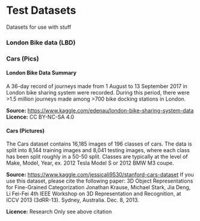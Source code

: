 # Test Datasets
Datasets for use with stuff 

### London Bike data (LBD)

### Cars (Pics)


#### London Bike Data Summary
A 36-day record of journeys made from 1 August to 13 September 2017 in London bike sharing system were recorded. During this period, there were >1.5 million journeys made among >700 bike docking stations in London.

__Source:__ https://www.kaggle.com/edenau/london-bike-sharing-system-data
__Licence:__ CC BY-NC-SA 4.0

#### Cars (Pictures)
The Cars dataset contains 16,185 images of 196 classes of cars. The data is split into 8,144 training images and 8,041 testing images, where each class has been split roughly in a 50-50 split. Classes are typically at the level of Make, Model, Year, ex. 2012 Tesla Model S or 2012 BMW M3 coupe.

__Source:__ https://www.kaggle.com/jessicali9530/stanford-cars-dataset
If you use this dataset, please cite the following paper:
3D Object Representations for Fine-Grained Categorization
Jonathan Krause, Michael Stark, Jia Deng, Li Fei-Fei
4th IEEE Workshop on 3D Representation and Recognition, at ICCV 2013 (3dRR-13). Sydney, Australia. Dec. 8, 2013.

__Licence:__ Research Only see above citation 